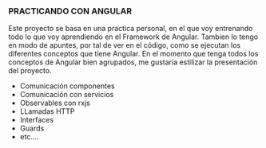 ### PRACTICANDO CON ANGULAR

Este proyecto se basa en una practica personal, en el que voy entrenando todo lo que voy aprendiendo en el Framework de Angular.
Tambien lo tengo en modo de apuntes, por tal de ver en el código, como se ejecutan los diferentes conceptos que tiene Angular. 
En el momento que tenga todos los conceptos de Angular bien agrupados, me gustaría estilizar la presentación del proyecto.

- Comunicación componentes
- Comunicación con servicios
- Observables con rxjs
- LLamadas HTTP
- Interfaces
- Guards
- etc....
